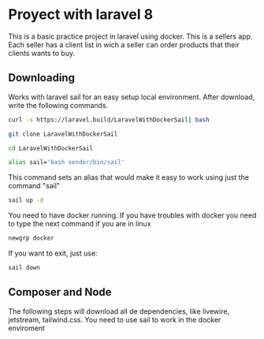 # Proyect with laravel 8  

This is a basic practice project in laravel using docker. This is a sellers app. Each seller has a client list in wich a seller can order products that their clients wants to buy.

## Downloading 
Works with laravel sail for an easy setup local environment.  After download, write the following commands. 
```bash 
curl -s https://laravel.build/LaravelWithDockerSail| bash
```

```bash 
git clone LaravelWithDockerSail
```
```bash 
cd LaravelWithDockerSail
```

```bash 
alias sail='bash vendor/bin/sail'
```
This command sets an alias that would make it easy to work using just the command "sail"
```bash 
sail up -d
```
You need to have docker running. If you have troubles with docker you need to type the next command if you are in linux
```bash 
newgrp docker
```
If you want to exit, just use: 
```bash 
sail down
```

## Composer and Node

The following steps will download all de dependencies, like livewire, jetstream, tailwind.css. You need to use sail to work in the docker enviroment





 

